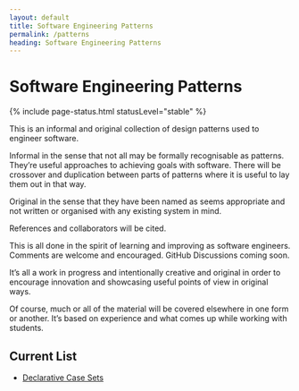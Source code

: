 ```yaml
---
layout: default
title: Software Engineering Patterns
permalink: /patterns
heading: Software Engineering Patterns
---
```


# Software Engineering Patterns

{% include page-status.html statusLevel="stable" %}

This is an informal and original collection of design patterns used to engineer software.

Informal in the sense that not all may be formally recognisable as patterns. They’re useful approaches to achieving goals with software. There will be crossover and duplication between parts of patterns where it is useful to lay them out in that way.

Original in the sense that they have been named as seems appropriate and not written or organised with any existing system in mind.

References and collaborators will be cited.

This is all done in the spirit of learning and improving as software engineers. Comments are welcome and encouraged. GitHub Discussions coming soon.

It’s all a work in progress and intentionally creative and original in order to encourage innovation and showcasing useful points of view in original ways.

Of course, much or all of the material will be covered elsewhere in one form or another. It’s based on experience and what comes up while working with students.

## Current List

- [Declarative Case Sets](/patterns/declarative-case-sets)
 